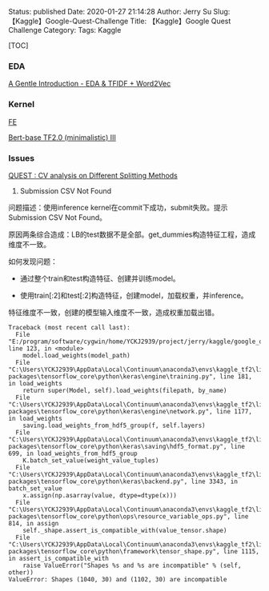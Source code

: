 Status: published
Date: 2020-01-27 21:14:28
Author: Jerry Su
Slug: 【Kaggle】Google-Quest-Challenge
Title: 【Kaggle】Google Quest Challenge
Category: 
Tags: Kaggle

[TOC]

### EDA

[A Gentle Introduction - EDA & TFIDF + Word2Vec](https://www.kaggle.com/sediment/a-gentle-introduction-eda-tfidf-word2vec/notebook)

### Kernel

[FE](https://www.kaggle.com/vinaydoshi/tfbert-with-4-hidden-layers-and-preprocessing/notebook)

[Bert-base TF2.0 (minimalistic) III](https://www.kaggle.com/khoongweihao/bert-base-tf2-0-minimalistic-iii)

### Issues

[QUEST : CV analysis on Different Splitting Methods](https://www.kaggle.com/ratthachat/quest-cv-analysis-on-different-splitting-methods/comments)

1. Submission CSV Not Found

问题描述：使用inference kernel在commit下成功，submit失败。提示Submission CSV Not Found。

原因两条综合造成：LB的test数据不是全部。get_dummies构造特征工程，造成维度不一致。


如何发现问题：

- 通过整个train和test构造特征、创建并训练model。

- 使用train[:2]和test[:2]构造特征，创建model，加载权重，并inference。

特征维度不一致，创建的模型输入维度不一致，造成权重加载出错。

```
Traceback (most recent call last):
  File "E:/program/software/cygwin/home/YCKJ2939/project/jerry/kaggle/google_qa_challenge/src/main.py", line 123, in <module>
    model.load_weights(model_path)
  File "C:\Users\YCKJ2939\AppData\Local\Continuum\anaconda3\envs\kaggle_tf2\lib\site-packages\tensorflow_core\python\keras\engine\training.py", line 181, in load_weights
    return super(Model, self).load_weights(filepath, by_name)
  File "C:\Users\YCKJ2939\AppData\Local\Continuum\anaconda3\envs\kaggle_tf2\lib\site-packages\tensorflow_core\python\keras\engine\network.py", line 1177, in load_weights
    saving.load_weights_from_hdf5_group(f, self.layers)
  File "C:\Users\YCKJ2939\AppData\Local\Continuum\anaconda3\envs\kaggle_tf2\lib\site-packages\tensorflow_core\python\keras\saving\hdf5_format.py", line 699, in load_weights_from_hdf5_group
    K.batch_set_value(weight_value_tuples)
  File "C:\Users\YCKJ2939\AppData\Local\Continuum\anaconda3\envs\kaggle_tf2\lib\site-packages\tensorflow_core\python\keras\backend.py", line 3343, in batch_set_value
    x.assign(np.asarray(value, dtype=dtype(x)))
  File "C:\Users\YCKJ2939\AppData\Local\Continuum\anaconda3\envs\kaggle_tf2\lib\site-packages\tensorflow_core\python\ops\resource_variable_ops.py", line 814, in assign
    self._shape.assert_is_compatible_with(value_tensor.shape)
  File "C:\Users\YCKJ2939\AppData\Local\Continuum\anaconda3\envs\kaggle_tf2\lib\site-packages\tensorflow_core\python\framework\tensor_shape.py", line 1115, in assert_is_compatible_with
    raise ValueError("Shapes %s and %s are incompatible" % (self, other))
ValueError: Shapes (1040, 30) and (1102, 30) are incompatible
```
